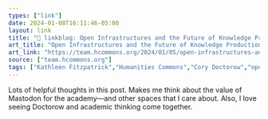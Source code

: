 ```yaml
---
types: ["link"]
date: 2024-01-08T16:11:46-05:00
layout: link
title: "🔗 linkblog: Open Infrastructures and the Future of Knowledge Production, part 1 – Platypus'"
art_title: "Open Infrastructures and the Future of Knowledge Production, part 1 – Platypus"
art_link: "https://team.hcommons.org/2024/01/05/open-infrastructures-and-the-future-of-knowledge-production-part-1/"
source: ["team.hcommons.org"]
tags: ["Kathleen Fitzpatrick","Humanities Commons","Cory Doctorow","open access","scholarly communication","Mastodon","fediverse","infrastructure"]
---
```

Lots of helpful thoughts in this post. Makes me think about the value of Mastodon for the academy—and other spaces that I care about. Also, I love seeing Doctorow and academic thinking come together.
